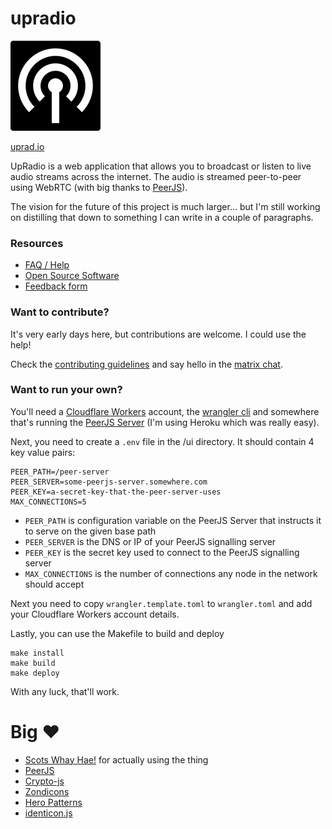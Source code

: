 # upradio

![UpRadio Icon](ui/images/icons/icon-144x144.png)

[uprad.io](https://uprad.io)

UpRadio is a web application that allows you to broadcast or listen to live audio streams across the internet. The audio is streamed peer-to-peer using WebRTC (with big thanks to [PeerJS](https://peerjs.com/)).

The vision for the future of this project is much larger... but I'm still working on distilling that down to something I can write in a couple of paragraphs.

### Resources

* [FAQ / Help](https://docs.google.com/document/d/1O_khZIHnonInaRL7oNV4jsLyZkSCR9aySwuQDOdMyns)
* [Open Source Software](https://docs.google.com/document/d/1jesuw5drKeFhh6MQBQDzGBP2s5cWRhAt8emQq77Byuc)
* [Feedback form](https://forms.gle/cYhSipMHRhbq4BUJA)

### Want to contribute?

It's very early days here, but contributions are welcome. I could use the help!

Check the [contributing guidelines](CONTRIBUTING.md) and say hello in the [matrix chat](https://matrix.to/#/!tabwwSGkCTKBdIJgVw:matrix.org?via=matrix.org).

### Want to run your own?

You'll need a [Cloudflare Workers](https://workers.cloudflare.com/) account, the [wrangler cli](https://developers.cloudflare.com/workers/tooling/wrangler) and somewhere that's running the [PeerJS Server](https://github.com/peers/peerjs-server) (I'm using Heroku which was really easy).

Next, you need to create a `.env` file in the /ui directory. It should contain 4 key value pairs:

```
PEER_PATH=/peer-server
PEER_SERVER=some-peerjs-server.somewhere.com
PEER_KEY=a-secret-key-that-the-peer-server-uses
MAX_CONNECTIONS=5
```

* `PEER_PATH` is configuration variable on the PeerJS Server that instructs it to serve on the given base path
* `PEER_SERVER` is the DNS or IP of your PeerJS signalling server
* `PEER_KEY` is the secret key used to connect to the PeerJS signalling server
* `MAX_CONNECTIONS` is the number of connections any node in the network should accept

Next you need to copy `wrangler.template.toml` to `wrangler.toml` and add your Cloudflare Workers account details.

Lastly, you can use the Makefile to build and deploy

```
make install
make build
make deploy
```

With any luck, that'll work.

# Big :heart:

* [Scots Whay Hae!](https://scotswhayhae.com/) for actually using the thing
* [PeerJS](https://peerjs.com/)
* [Crypto-js](https://www.npmjs.com/package/crypto-js)
* [Zondicons](http://www.zondicons.com/)
* [Hero Patterns](https://www.heropatterns.com/)
* [identicon.js](https://github.com/stewartlord/identicon.js)